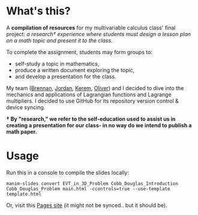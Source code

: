 # What's this?
A **compilation of resources** for my multivariable calculus class' final project: *a research† experience where students must design a lesson plan on a math topic and present it to the class*.

To complete the assignment, students may form groups to:
- self-study a topic in mathematics,
- produce a written document exploring the topic,
- and develop a presentation for the class.

My team ([Brennan](https://github.com/Brensum), [Jordan](https://github.com/Jadams06), [Kerem](https://github.com/Ottoerm7), [Oliver](https://github.com/aureliusandreas)) and I decided to dive into the mechanics and applications of Lagrangian functions and Lagrange multipliers. I decided to use GitHub for its repository version control & device syncing.

**† By "research," we refer to the self-education used to assist us in creating a presentation for our class- in no way do we intend to publish a math paper.**

# Usage
Run this in a console to compile the slides locally:
```console
manim-slides convert EVT_in_3D_Problem Cobb_Douglas_Introduction Cobb_Douglas_Problem main.html -ccontrols=true --use-template template.html
```
Or, visit this [Pages site](https://philosolog.github.io/Exploring-Lagrangian-Optimization-Slides/) (it might not be synced.. but it should be).